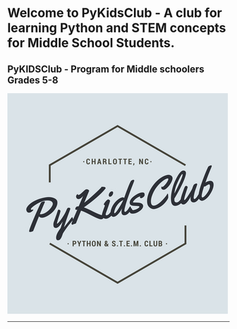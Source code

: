 
# Welcome to PyKidsClub - A club for learning Python and STEM concepts for Middle School Students.
## PyKIDSClub - Program for Middle schoolers Grades 5-8

<img src = "images/PYKIDSCLUB.jpg">

---


